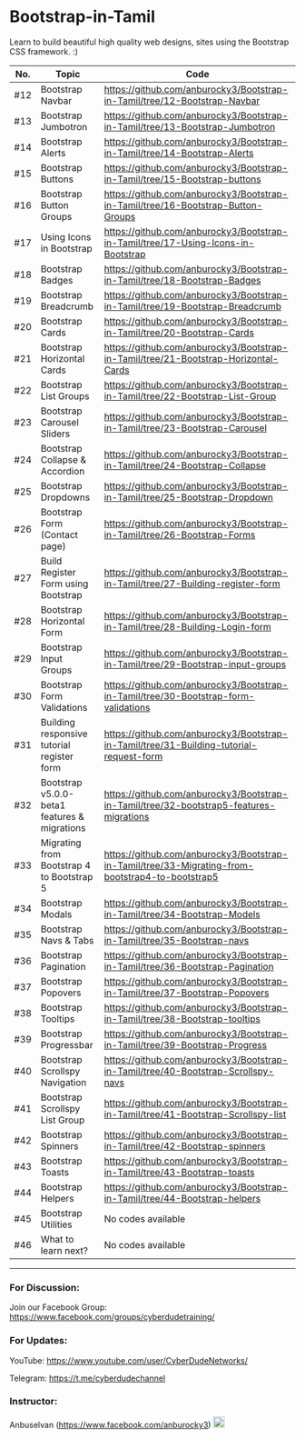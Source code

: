 # Bootstrap-in-Tamil

Learn to build beautiful high quality web designs, sites using the Bootstrap CSS framework. :)

| No. | Topic                                        | Code                                                                                             |
| --- | -------------------------------------------- | ------------------------------------------------------------------------------------------------ |
| #12 | Bootstrap Navbar                             | https://github.com/anburocky3/Bootstrap-in-Tamil/tree/12-Bootstrap-Navbar                        |
| #13 | Bootstrap Jumbotron                          | https://github.com/anburocky3/Bootstrap-in-Tamil/tree/13-Bootstrap-Jumbotron                     |
| #14 | Bootstrap Alerts                             | https://github.com/anburocky3/Bootstrap-in-Tamil/tree/14-Bootstrap-Alerts                        |
| #15 | Bootstrap Buttons                            | https://github.com/anburocky3/Bootstrap-in-Tamil/tree/15-Bootstrap-buttons                       |
| #16 | Bootstrap Button Groups                      | https://github.com/anburocky3/Bootstrap-in-Tamil/tree/16-Bootstrap-Button-Groups                 |
| #17 | Using Icons in Bootstrap                     | https://github.com/anburocky3/Bootstrap-in-Tamil/tree/17-Using-Icons-in-Bootstrap                |
| #18 | Bootstrap Badges                             | https://github.com/anburocky3/Bootstrap-in-Tamil/tree/18-Bootstrap-Badges                        |
| #19 | Bootstrap Breadcrumb                         | https://github.com/anburocky3/Bootstrap-in-Tamil/tree/19-Bootstrap-Breadcrumb                    |
| #20 | Bootstrap Cards                              | https://github.com/anburocky3/Bootstrap-in-Tamil/tree/20-Bootstrap-Cards                         |
| #21 | Bootstrap Horizontal Cards                   | https://github.com/anburocky3/Bootstrap-in-Tamil/tree/21-Bootstrap-Horizontal-Cards              |
| #22 | Bootstrap List Groups                        | https://github.com/anburocky3/Bootstrap-in-Tamil/tree/22-Bootstrap-List-Group                    |
| #23 | Bootstrap Carousel Sliders                   | https://github.com/anburocky3/Bootstrap-in-Tamil/tree/23-Bootstrap-Carousel                      |
| #24 | Bootstrap Collapse & Accordion               | https://github.com/anburocky3/Bootstrap-in-Tamil/tree/24-Bootstrap-Collapse                      |
| #25 | Bootstrap Dropdowns                          | https://github.com/anburocky3/Bootstrap-in-Tamil/tree/25-Bootstrap-Dropdown                      |
| #26 | Bootstrap Form (Contact page)                | https://github.com/anburocky3/Bootstrap-in-Tamil/tree/26-Bootstrap-Forms                         |
| #27 | Build Register Form using Bootstrap          | https://github.com/anburocky3/Bootstrap-in-Tamil/tree/27-Building-register-form                  |
| #28 | Bootstrap Horizontal Form                    | https://github.com/anburocky3/Bootstrap-in-Tamil/tree/28-Building-Login-form                     |
| #29 | Bootstrap Input Groups                       | https://github.com/anburocky3/Bootstrap-in-Tamil/tree/29-Bootstrap-input-groups                  |
| #30 | Bootstrap Form Validations                   | https://github.com/anburocky3/Bootstrap-in-Tamil/tree/30-Bootstrap-form-validations              |
| #31 | Building responsive tutorial register form   | https://github.com/anburocky3/Bootstrap-in-Tamil/tree/31-Building-tutorial-request-form          |
| #32 | Bootstrap v5.0.0-beta1 features & migrations | https://github.com/anburocky3/Bootstrap-in-Tamil/tree/32-bootstrap5-features-migrations          |
| #33 | Migrating from Bootstrap 4 to Bootstrap 5    | https://github.com/anburocky3/Bootstrap-in-Tamil/tree/33-Migrating-from-bootstrap4-to-bootstrap5 |
| #34 | Bootstrap Modals                             | https://github.com/anburocky3/Bootstrap-in-Tamil/tree/34-Bootstrap-Models                        |
| #35 | Bootstrap Navs & Tabs                        | https://github.com/anburocky3/Bootstrap-in-Tamil/tree/35-Bootstrap-navs                          |
| #36 | Bootstrap Pagination                         | https://github.com/anburocky3/Bootstrap-in-Tamil/tree/36-Bootstrap-Pagination                    |
| #37 | Bootstrap Popovers                           | https://github.com/anburocky3/Bootstrap-in-Tamil/tree/37-Bootstrap-Popovers                      |
| #38 | Bootstrap Tooltips                           | https://github.com/anburocky3/Bootstrap-in-Tamil/tree/38-Bootstrap-tooltips                      |
| #39 | Bootstrap Progressbar                        | https://github.com/anburocky3/Bootstrap-in-Tamil/tree/39-Bootstrap-Progress                      |
| #40 | Bootstrap Scrollspy Navigation               | https://github.com/anburocky3/Bootstrap-in-Tamil/tree/40-Bootstrap-Scrollspy-navs                |
| #41 | Bootstrap Scrollspy List Group               | https://github.com/anburocky3/Bootstrap-in-Tamil/tree/41-Bootstrap-Scrollspy-list                |
| #42 | Bootstrap Spinners                           | https://github.com/anburocky3/Bootstrap-in-Tamil/tree/42-Bootstrap-spinners                      |
| #43 | Bootstrap Toasts                             | https://github.com/anburocky3/Bootstrap-in-Tamil/tree/43-Bootstrap-toasts                        |
| #44 | Bootstrap Helpers                            | https://github.com/anburocky3/Bootstrap-in-Tamil/tree/44-Bootstrap-helpers                       |
| #45 | Bootstrap Utilities                          | No codes available                                                                               |
| #46 | What to learn next?                          | No codes available                                                                               |

---

### For Discussion:

Join our Facebook Group: https://www.facebook.com/groups/cyberdudetraining/

### For Updates:

YouTube: https://www.youtube.com/user/CyberDudeNetworks/

Telegram: https://t.me/cyberdudechannel

### Instructor:

Anbuselvan (https://www.facebook.com/anburocky3) [<img src="https://image.flaticon.com/icons/png/512/124/124010.png" width="20"/>](https://www.facebook.com/anburocky3)
